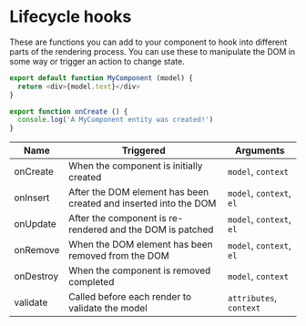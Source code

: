 # Lifecycle hooks

These are functions you can add to your component to hook into different parts of the rendering process. You can use these to manipulate the DOM in some way or trigger an action to change state.

```js
export default function MyComponent (model) {
  return <div>{model.text}</div>
}

export function onCreate () {
  console.log('A MyComponent entity was created!')
}
```

| Name      | Triggered                                                                | Arguments                   |
|-----------|--------------------------------------------------------------------------|-----------------------------|
| onCreate  | When the component is initially created                                  | `model`, `context`          |
| onInsert  | After the DOM element has been created and inserted into the DOM         | `model`, `context`, `el`    |
| onUpdate  | After the component is re-rendered and the DOM is patched                | `model`, `context`, `el`    |
| onRemove  | When the DOM element has been removed from the DOM                       | `model`, `context`, `el`    |
| onDestroy | When the component is removed completed                                  | `model`, `context`          |
| validate  | Called before each render to validate the model                          | `attributes`, `context`     |
